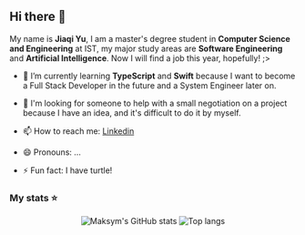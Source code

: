 ## Hi there 👋

My name is **Jiaqi Yu**, I am a master's degree student in **Computer Science and Engineering** at IST,  my major study areas are **Software Engineering** and **Artificial Intelligence**. Now I will find a job this year, hopefully! ;>

<!--- 🔭 I’m currently working on some full stack project-->
- 🌱 I’m currently learning **TypeScript** and **Swift** because I want to become a Full Stack Developer in the future and a System Engineer later on.
- 🤔 I'm looking for someone to help with a small negotiation on a project because I have an idea, and it's difficult to do it by myself.

- 📫 How to reach me: [Linkedin](https://www.linkedin.com/in/jiaqi-yu-sun/)
- 😄 Pronouns: ...
- ⚡ Fun fact: I have turtle!

### My stats ⭐

<div align="center">
<img alt="Maksym's GitHub stats" src="https://github-readme-stats.vercel.app/api?username=jiaqiyusun&show_icons=true&theme=transparent"/>
<img alt="Top langs" src="https://github-readme-stats.vercel.app/api/top-langs/?username=jiaqiyusun&layout=compact&&langs_count=8"/>
</div>

